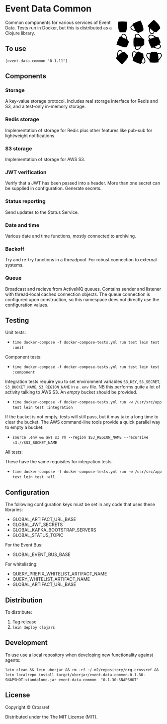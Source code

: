 # Event Data Common

<img src="doc/logo.png" align="right" style="float: right">

Common components for various services of Event Data. Tests run in Docker, but this is distributed as a Clojure library.

## To use

    [event-data-common "0.1.11"]

## Components

### Storage

A key-value storage protocol. Includes real storage interface for Redis and S3, and a test-only in-memory storage.

### Redis storage

Implementation of storage for Redis plus other features like pub-sub for lightweight notifications.

### S3 storage

Implementation of storage for AWS S3.

### JWT verification

Verify that a JWT has been passed into a header. More than one secret can be supplied in configuration. Generate secrets.

### Status reporting

Send updates to the Status Service.

### Date and time

Various date and time functions, mostly connected to archiving.

### Backoff

Try and re-try functions in a threadpool. For robust connection to external systems.

### Queue

Broadcast and recieve from ActiveMQ queues. Contains sender and listener with thread-local cached connection objects. The queue connection is configured upon construction, so this namespace does not directly use the configuration values.

## Testing

Unit tests:

  - `time docker-compose -f docker-compose-tests.yml run test lein test :unit`

Component tests:

  - `time docker-compose -f docker-compose-tests.yml run test lein test :component`

Integration tests require you to set environment variables `S3_KEY`, `S3_SECRET`, `S3_BUCKET_NAME`, `S3_REGION_NAME` in a `.env` file. NB this performs quite a lot of activity talking to AWS S3. An *empty* bucket should be provided.

 - `time docker-compose -f docker-compose-tests.yml run -w /usr/src/app test lein test :integration`

If the bucket is not empty, tests will still pass, but it may take a long time to clear the bucket. The AWS command-line tools provide a quick parallel way to empty a bucket:

 - `source .env && aws s3 rm --region $S3_REGION_NAME --recursive s3://$S3_BUCKET_NAME`

All tests:

These have the same requisites for integration tests.

  - `time docker-compose -f docker-compose-tests.yml run -w /usr/src/app test lein test :all`

## Configuration

The following configuration keys must be set in any code that uses these libraries:

 - GLOBAL_ARTIFACT_URL_BASE
 - GLOBAL_JWT_SECRETS
 - GLOBAL_KAFKA_BOOTSTRAP_SERVERS
 - GLOBAL_STATUS_TOPIC

For the Event Bus:

 - GLOBAL_EVENT_BUS_BASE

For whitelisting:

 - QUERY_PREFIX_WHITELIST_ARTIFACT_NAME
 - QUERY_WHITELIST_ARTIFACT_NAME
 - GLOBAL_ARTIFACT_URL_BASE

## Distribution

To distribute:

 1. Tag release
 2. `lein deploy clojars`


## Development

To use use a local repository when developing new functionality against agents:

    lein clean && lein uberjar && rm -rf ~/.m2/repository/org.crossref && lein localrepo install target/uberjar/event-data-common-0.1.30-SNAPSHOT-standalone.jar event-data-common  "0.1.30-SNAPSHOT"
    
## License

Copyright © Crossref

Distributed under the The MIT License (MIT).
